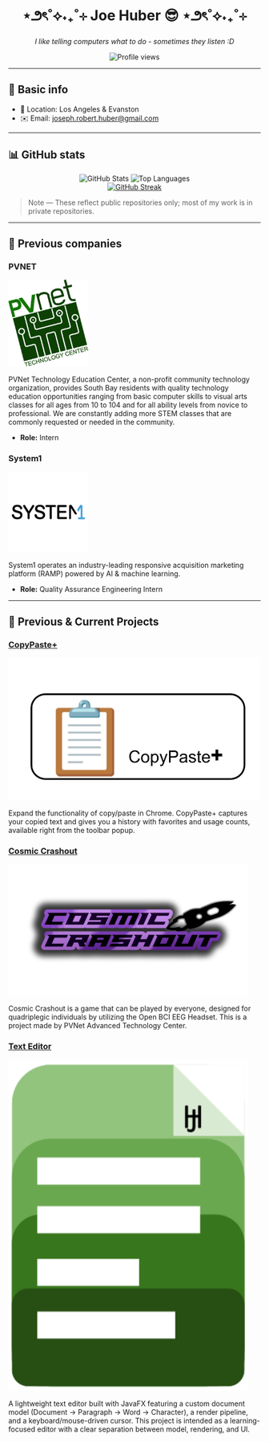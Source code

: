 <div align="center">
  <h1>⋆౨ৎ˚⟡˖₊˚⊹  Joe Huber 😎 ⋆౨ৎ˚⟡˖₊˚⊹</h1>
  <p><em>I like telling computers what to do - sometimes they listen :D</em></p>
  <p>
    <img src="https://komarev.com/ghpvc/?username=joe-huber&style=for-the-badge" alt="Profile views" />
  </p>
</div>

---

## 🧭 Basic info
- 📍 Location: Los Angeles & Evanston
- ✉️ Email: <a href="mailto:joseph.robert.huber@gmail.com">joseph.robert.huber@gmail.com</a>

---

## 📊 GitHub stats
<div align="center">
  <img src="https://github-readme-stats.vercel.app/api?username=joe-huber&show_icons=true" alt="GitHub Stats" height="160" />
  <img src="https://github-readme-stats.vercel.app/api/top-langs/?username=joe-huber&layout=compact" alt="Top Languages" height="160" />
  <br/>
  <a href="https://git.io/streak-stats">
    <img src="https://streak-stats.demolab.com/?user=Joe-Huber" alt="GitHub Streak" height="160" />
  </a>
</div>

> Note — These reflect public repositories only; most of my work is in private repositories.

---

## 🏢 Previous companies

### PVNET
<p>
  <img src="docs/pvnet-logo.jpg" alt="PVNET Logo" width="160" />
</p>
<p>
  PVNet Technology Education Center, a non-profit community technology organization, provides South Bay residents with
  quality technology education opportunities ranging from basic computer skills to visual arts classes for all ages from
  10 to 104 and for all ability levels from novice to professional. We are constantly adding more STEM classes that are
  commonly requested or needed in the community.
</p>
<ul>
  <li><strong>Role:</strong> Intern</li>
</ul>

### System1
<p>
  <img src="docs/system1-logo.webp" alt="System1 Logo" width="160" />
</p>
<p>
  System1 operates an industry-leading responsive acquisition marketing platform (RAMP) powered by AI & machine learning.
</p>
<ul>
  <li><strong>Role:</strong> Quality Assurance Engineering Intern</li>
</ul>

---

## 🧩 Previous & Current Projects

### <a href="https://github.com/Joe-Huber/CopyPastePlus">CopyPaste+</a>
<p>
  <img src="docs/copypasteplus-banner.png" alt="CopyPaste+ Logo" width="720" />
</p>
<p>
  Expand the functionality of copy/paste in Chrome. CopyPaste+ captures your copied text and gives you a history with
  favorites and usage counts, available right from the toolbar popup.
</p>

### <a href="https://github.com/moonish1211/Cosmic-Crashout-Public">Cosmic Crashout</a>
<p>
  <img src="docs/cosmic-crashout-logo.png" alt="Cosmic Crashout Logo" width="480" />
</p>
<p>
  Cosmic Crashout is a game that can be played by everyone, designed for quadriplegic individuals by utilizing the Open
  BCI EEG Headset. This is a project made by PVNet Advanced Technology Center.
</p>

### <a href="https://github.com/Joe-Huber/Text-Editor">Text Editor</a>
<p>
  <img src="docs/text-editor-logo.png" alt="Text Editor Logo" width="480" />
</p>
<p>
  A lightweight text editor built with JavaFX featuring a custom document model (Document → Paragraph → Word → Character),
  a render pipeline, and a keyboard/mouse-driven cursor. This project is intended as a learning-focused editor with a clear
  separation between model, rendering, and UI.
</p>
